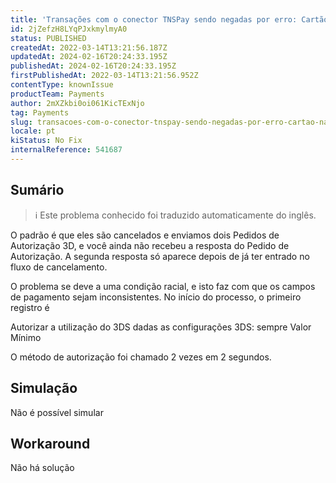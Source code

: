 ```yaml
---
title: 'Transações com o conector TNSPay sendo negadas por erro: Cartão não PROIBIDO em 3DS'
id: 2jZefzH8LYqPJxkmylmyA0
status: PUBLISHED
createdAt: 2022-03-14T13:21:56.187Z
updatedAt: 2024-02-16T20:24:33.195Z
publishedAt: 2024-02-16T20:24:33.195Z
firstPublishedAt: 2022-03-14T13:21:56.952Z
contentType: knownIssue
productTeam: Payments
author: 2mXZkbi0oi061KicTExNjo
tag: Payments
slug: transacoes-com-o-conector-tnspay-sendo-negadas-por-erro-cartao-nao-proibido-em-3ds
locale: pt
kiStatus: No Fix
internalReference: 541687
---
```


## Sumário

>ℹ️ Este problema conhecido foi traduzido automaticamente do inglês.


O padrão é que eles são cancelados e enviamos dois Pedidos de Autorização 3D, e você ainda não recebeu a resposta do Pedido de Autorização.
A segunda resposta só aparece depois de já ter entrado no fluxo de cancelamento.

O problema se deve a uma condição racial, e isto faz com que os campos de pagamento sejam inconsistentes.
No início do processo, o primeiro registro é

Autorizar a utilização do 3DS dadas as configurações 3DS: sempre Valor Mínimo

O método de autorização foi chamado 2 vezes em 2 segundos.


##

## Simulação


Não é possível simular


##

## Workaround


Não há solução

